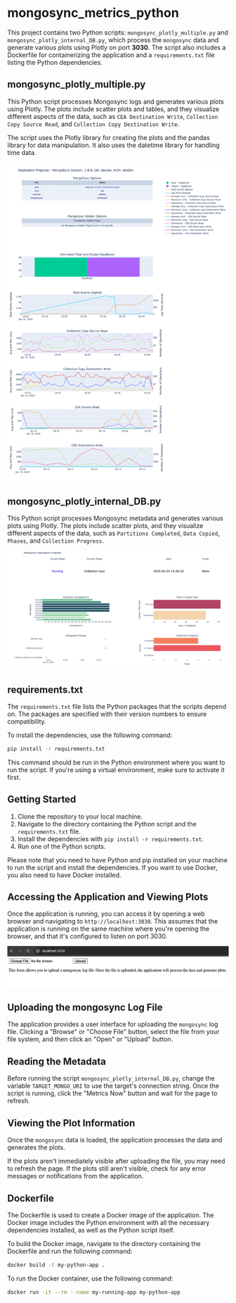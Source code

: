 # mongosync_metrics_python

This project contains two Python scripts: `mongosync_plotly_multiple.py` and `mongosync_plotly_internal_DB.py`, which process the `mongosync` data and generate various plots using Plotly on port **3030**. The script also includes a Dockerfile for containerizing the application and a `requirements.txt` file listing the Python dependencies.

## mongosync_plotly_multiple.py

This Python script processes Mongosync logs and generates various plots using Plotly. The plots include scatter plots and tables, and they visualize different aspects of the data, such as `CEA Destination Write`, `Collection Copy Source Read`, and `Collection Copy Destination Write`.

The script uses the Plotly library for creating the plots and the pandas library for data manipulation. It also uses the datetime library for handling time data.

![Alt text for image 1](static/mongosync_log_analyzer.png)

## mongosync_plotly_internal_DB.py

This Python script processes Mongosync metadata and generates various plots using Plotly. The plots include scatter plots, and they visualize different aspects of the data, such as `Partitions Completed`, `Data Copied`, `Phases`, and `Collection Progress`.

![Alt text for image 1](static/mongosync_metadata.png)

## requirements.txt

The `requirements.txt` file lists the Python packages that the scripts depend on. The packages are specified with their version numbers to ensure compatibility.          

To install the dependencies, use the following command:

```bash
pip install -r requirements.txt
```

This command should be run in the Python environment where you want to run the script. If you're using a virtual environment, make sure to activate it first.

## Getting Started

1. Clone the repository to your local machine.
2. Navigate to the directory containing the Python script and the `requirements.txt` file.
3. Install the dependencies with `pip install -r requirements.txt`.
4. Run one of the Python scripts.

Please note that you need to have Python and pip installed on your machine to run the script and install the dependencies. If you want to use Docker, you also need to have Docker installed.

## Accessing the Application and Viewing Plots

Once the application is running, you can access it by opening a web browser and navigating to `http://localhost:3030`. This assumes that the application is running on the same machine where you're opening the browser, and that it's configured to listen on port 3030.

![Mongosync Logs Analyzer](static/mongosync_logs_home.png)

## Uploading the mongosync Log File

The application provides a user interface for uploading the `mongosync` log file. Clicking a "Browse" or "Choose File" button, select the file from your file system, and then click an "Open" or "Upload" button.

## Reading the Metadata

Before running the script `mongosync_plotly_internal_DB.py`, change the variable `TARGET_MONGO_URI` to use the target's connection string. 
Once the script is running, click the "Metrics Now" button and wait for the page to refresh.

## Viewing the Plot Information

Once the `mongosync` data is loaded, the application processes the data and generates the plots. 

If the plots aren't immediately visible after uploading the file, you may need to refresh the page. If the plots still aren't visible, check for any error messages or notifications from the application.

## Dockerfile

The Dockerfile is used to create a Docker image of the application. The Docker image includes the Python environment with all the necessary dependencies installed, as well as the Python script itself.

To build the Docker image, navigate to the directory containing the Dockerfile and run the following command:

```bash
docker build -t my-python-app .
```

To run the Docker container, use the following command:

```bash
docker run -it --rm --name my-running-app my-python-app
```
